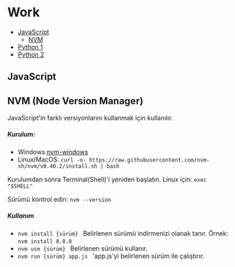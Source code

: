 # Work

- [JavaScript](#JavaScript)
  - [NVM](#NVM (Node Version Manager)) 
- [Python 1](#Python-1)
- [Python 2](#Python-2)

## JavaScript

## NVM (Node Version Manager)

<p>JavaScript'in farklı versiyonlarını kullanmak için kullanılır.</p>

<h5>Kurulum:</h5>

<ul>
  <li>Windows <a href="https://github.com/coreybutler/nvm-windows/releases">nvm-windows</a></li>
  <li>Linux/MacOS: <code>curl -o- https://raw.githubusercontent.com/nvm-sh/nvm/v0.40.2/install.sh | bash</code> </li>
</ul>

<p>Kurulumdan sonra Terminal(Shell)'i yeniden başlatın. Linux için: <code>exec "$SHELL"</code></p>
<p>Sürümü kontrol edin: <code>nvm --version</code></p>

<h5>Kullanım</h5>

<ul>
  <li><code>nvm install {sürüm} </code> Belirlenen sürümü indirmenizi olanak tanır. Örnek: <code>nvm install 8.0.0</code></li>
  <li><code>nvm use {sürüm} </code> Belirlenen sürümü kullanır.</li>
  <li><code>nvm run {sürüm} app.js </code> 'app.js'yi belirlenen sürüm ile çalıştırır.</li>
</ul>
